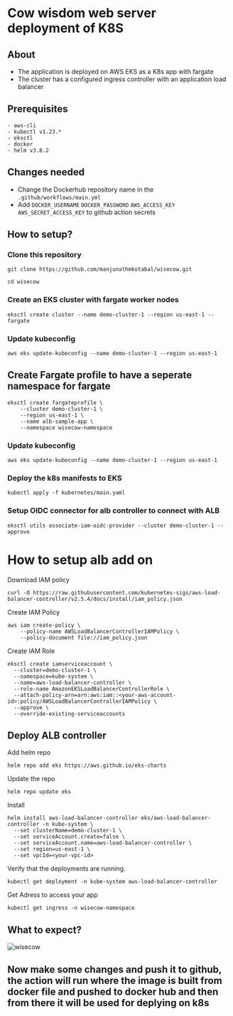 # Cow wisdom web server deployment of K8S

## About

- The application is deployed on AWS EKS as a K8s app with fargate
- The cluster has a configured ingress controller with an application load balancer


## Prerequisites

```
- aws-cli
- kubectl v1.23.*
- eksctl
- docker
- helm v3.8.2
```

## Changes needed

- Change the Dockerhub repository name in the `.github/workflows/main.yml`
- Add  `DOCKER_USERNAME` `DOCKER_PASSWORD` `AWS_ACCESS_KEY` `AWS_SECRET_ACCESS_KEY` to github action secrets

## How to setup?

### Clone this repository

```
git clone https://github.com/manjunathmkotabal/wisecow.git
```
```
cd wisecow
```

### Create an EKS cluster with fargate worker nodes

```
eksctl create cluster --name demo-cluster-1 --region us-east-1 --fargate
```

### Update kubeconfig

```
aws eks update-kubeconfig --name demo-cluster-1 --region us-east-1
```

## Create Fargate profile to have a seperate namespace for fargate

```
eksctl create fargateprofile \
    --cluster demo-cluster-1 \
    --region us-east-1 \
    --name alb-sample-app \
    --namespace wisecow-namespace
```

### Update kubeconfig

```
aws eks update-kubeconfig --name demo-cluster-1 --region us-east-1
```

### Deploy the k8s manifests to EKS

```
kubectl apply -f kubernetes/main.yaml
```

### Setup OIDC connector for alb controller to connect with ALB

```
eksctl utils associate-iam-oidc-provider --cluster demo-cluster-1 --approve
```

# How to setup alb add on

Download IAM policy

```
curl -O https://raw.githubusercontent.com/kubernetes-sigs/aws-load-balancer-controller/v2.5.4/docs/install/iam_policy.json
```

Create IAM Policy

```
aws iam create-policy \
    --policy-name AWSLoadBalancerControllerIAMPolicy \
    --policy-document file://iam_policy.json
```

Create IAM Role

```
eksctl create iamserviceaccount \
  --cluster=demo-cluster-1 \
  --namespace=kube-system \
  --name=aws-load-balancer-controller \
  --role-name AmazonEKSLoadBalancerControllerRole \
  --attach-policy-arn=arn:aws:iam::<your-aws-account-id>:policy/AWSLoadBalancerControllerIAMPolicy \
  --approve \
  --override-existing-serviceaccounts
```

## Deploy ALB controller

Add helm repo

```
helm repo add eks https://aws.github.io/eks-charts
```

Update the repo

```
helm repo update eks
```

Install

```
helm install aws-load-balancer-controller eks/aws-load-balancer-controller -n kube-system \
  --set clusterName=demo-cluster-1 \
  --set serviceAccount.create=false \
  --set serviceAccount.name=aws-load-balancer-controller \
  --set region=us-east-1 \
  --set vpcId=<your-vpc-id>
```

Verify that the deployments are running.

```
kubectl get deployment -n kube-system aws-load-balancer-controller
```

Get Adress to access your app 

```
kubectl get ingress -n wisecow-namespace
```


## What to expect?
![wisecow](https://github.com/nyrahul/wisecow/assets/9133227/8d6bfde3-4a5a-480e-8d55-3fef60300d98)


## Now make some changes and push it to github, the action will run where the image is built from docker file and pushed to docker hub and then from there  it will be used for deplying on k8s
